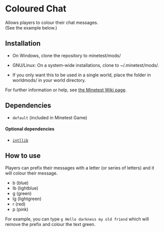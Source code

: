 # Coloured Chat
Allows players to colour their chat messages.<br>
(See the example below.)

## Installation
- On Windows, clone the repository to minetest/mods/

- GNU/Linux: On a system-wide installations, clone to ~/.minetest/mods/.

- If you only want this to be used in a single world, place the folder in worldmods/ in your world directory.

For further information or help, see [the Minetest Wiki page](https://wiki.minetest.net/Installing_Mods).

## Dependencies
- `default` (included in Minetest Game)
#### Optional dependencies
- [`intllib`](https://github.com/minetest-mods/intllib)

## How to use
Players can prefix their messages with a letter (or series of letters) and it will colour their message. 
* b (blue)
* lb (lightblue)
* g (green)
* lg (lightgreen)
* r (red)
* p (pink)

For example, you can type `g Hello darkness my old friend` which will remove the prefix and colour the text green.
